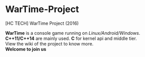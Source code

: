 # WarTime-Project
[HC TECH] WarTime Project (2016)  

**WarTime** is a console game running on *Linux/Android/Windows*.  
**C++11/C++14** are mainly used. **C** for kernel api and middle tier.  
View the wiki of the project to know more.  
**Welcome to join us**
